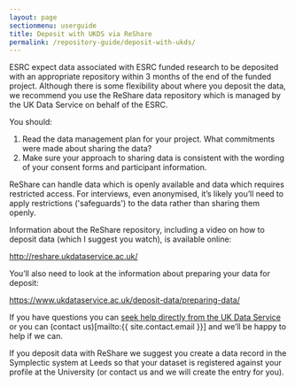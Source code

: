 ```yaml
---
layout: page
sectionmenu: userguide
title: Deposit with UKDS via ReShare
permalink: /repository-guide/deposit-with-ukds/
---
```


ESRC expect data associated with ESRC funded research to be deposited with an appropriate repository within 3 months of the end of the funded project. Although there is some flexibility about where you deposit the data, we recommend you use the ReShare data repository which is managed by the UK Data Service on behalf of the ESRC.  

You should: 
 
1. Read the data management plan for your project. What commitments were made about sharing the data? 
2. Make sure your approach to sharing data is consistent with the wording of your consent forms and participant information.  

ReShare can handle data which is openly available and data which requires restricted access. For interviews, even anonymised, it’s likely you’ll need to apply restrictions ('safeguards') to the data rather than sharing them openly. 
 
Information about the ReShare repository, including a video on how to deposit data (which I suggest you watch), is available online:  

<http://reshare.ukdataservice.ac.uk/>
 
You’ll also need to look at the information about preparing your data for deposit: 

<https://www.ukdataservice.ac.uk/deposit-data/preparing-data/>
 
If you have questions you can [seek help directly from the UK Data Service](https://www.ukdataservice.ac.uk/help/get-in-touch.aspx) or you can (contact us)[mailto:{{ site.contact.email }}] and we’ll be happy to help if we can. 
 
If you deposit data with ReShare we suggest you create a data record in the Symplectic system at Leeds so that your dataset is registered against your profile at the University (or contact us and we will create the entry for you).